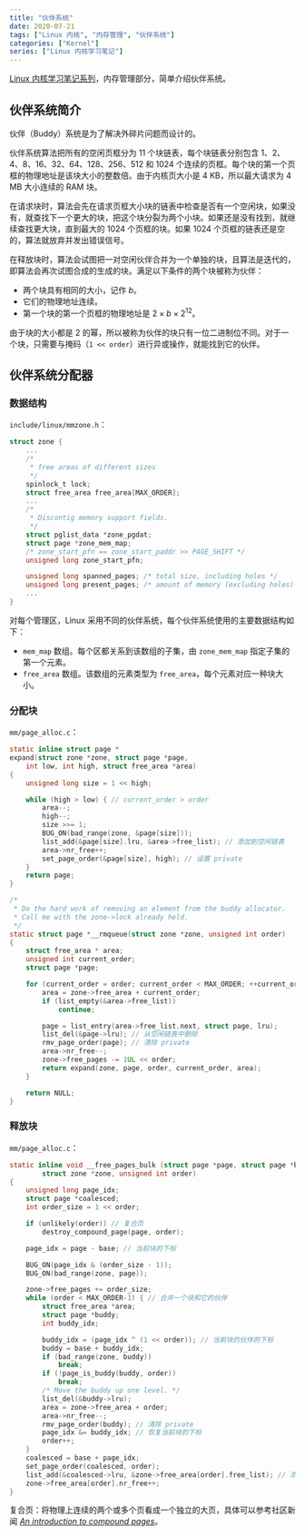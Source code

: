 ```yaml
---
title: "伙伴系统"
date: 2020-07-21
tags: ["Linux 内核", "内存管理", "伙伴系统"]
categories: ["Kernel"]
series: ["Linux 内核学习笔记"]
---
```


[Linux 内核学习笔记系列](/posts/kernel/kernel)，内存管理部分，简单介绍伙伴系统。

<!--more-->

## 伙伴系统简介

伙伴（Buddy）系统是为了解决外碎片问题而设计的。

伙伴系统算法把所有的空闲页框分为 11 个块链表，每个块链表分别包含 1、2、4、8、16、32、64、128、256、512 和 1024 个连续的页框。每个块的第一个页框的物理地址是该块大小的整数倍。由于内核页大小是 4 KB，所以最大请求为 4 MB 大小连续的 RAM 块。

在请求块时，算法会先在请求页框大小块的链表中检查是否有一个空闲块，如果没有，就查找下一个更大的块，把这个块分裂为两个小块。如果还是没有找到，就继续查找更大块，直到最大的 1024 个页框的块。如果 1024 个页框的链表还是空的，算法就放弃并发出错误信号。

在释放块时，算法会试图把一对空闲伙伴合并为一个单独的块，且算法是迭代的，即算法会再次试图合成的生成的块。满足以下条件的两个块被称为伙伴：

- 两个块具有相同的大小，记作 $b$。
- 它们的物理地址连续。
- 第一个块的第一个页框的物理地址是 $2 \times b \times 2^{12}$。

由于块的大小都是 2 的幂，所以被称为伙伴的块只有一位二进制位不同。对于一个块，只需要与掩码（`1 << order`）进行异或操作，就能找到它的伙伴。

## 伙伴系统分配器

### 数据结构

`include/linux/mmzone.h`：

```c
struct zone {
    ...
    /*
     * free areas of different sizes
     */
    spinlock_t lock;
    struct free_area free_area[MAX_ORDER];
    ...
    /*
     * Discontig memory support fields.
     */
    struct pglist_data *zone_pgdat;
    struct page *zone_mem_map;
    /* zone_start_pfn == zone_start_paddr >> PAGE_SHIFT */
    unsigned long zone_start_pfn;

    unsigned long spanned_pages; /* total size, including holes */
    unsigned long present_pages; /* amount of memory (excluding holes) */
    ...
}
```

对每个管理区，Linux 采用不同的伙伴系统，每个伙伴系统使用的主要数据结构如下：

- `mem_map` 数组。每个区都关系到该数组的子集，由 `zone_mem_map` 指定子集的第一个元素。
- `free_area` 数组。该数组的元素类型为 `free_area`，每个元素对应一种块大小。

### 分配块

`mm/page_alloc.c`：

```c
static inline struct page *
expand(struct zone *zone, struct page *page,
    int low, int high, struct free_area *area)
{
    unsigned long size = 1 << high;

    while (high > low) { // current_order > order
        area--;
        high--;
        size >>= 1;
        BUG_ON(bad_range(zone, &page[size]));
        list_add(&page[size].lru, &area->free_list); // 添加到空闲链表
        area->nr_free++;
        set_page_order(&page[size], high); // 设置 private
    }
    return page;
}

/*
 * Do the hard work of removing an element from the buddy allocator.
 * Call me with the zone->lock already held.
 */
static struct page *__rmqueue(struct zone *zone, unsigned int order)
{
    struct free_area * area;
    unsigned int current_order;
    struct page *page;

    for (current_order = order; current_order < MAX_ORDER; ++current_order) {
        area = zone->free_area + current_order;
        if (list_empty(&area->free_list))
            continue;

        page = list_entry(area->free_list.next, struct page, lru);
        list_del(&page->lru); // 从空闲链表中删除
        rmv_page_order(page); // 清除 private
        area->nr_free--;
        zone->free_pages -= 1UL << order;
        return expand(zone, page, order, current_order, area);
    }

    return NULL;
}
```

### 释放块

`mm/page_alloc.c`：

```c
static inline void __free_pages_bulk (struct page *page, struct page *base,
        struct zone *zone, unsigned int order)
{
    unsigned long page_idx;
    struct page *coalesced;
    int order_size = 1 << order;

    if (unlikely(order)) // 复合页
        destroy_compound_page(page, order);

    page_idx = page - base; // 当前块的下标

    BUG_ON(page_idx & (order_size - 1));
    BUG_ON(bad_range(zone, page));

    zone->free_pages += order_size;
    while (order < MAX_ORDER-1) { // 合并一个块和它的伙伴
        struct free_area *area;
        struct page *buddy;
        int buddy_idx;

        buddy_idx = (page_idx ^ (1 << order)); // 当前块的伙伴的下标
        buddy = base + buddy_idx;
        if (bad_range(zone, buddy))
            break;
        if (!page_is_buddy(buddy, order))
            break;
        /* Move the buddy up one level. */
        list_del(&buddy->lru);
        area = zone->free_area + order;
        area->nr_free--;
        rmv_page_order(buddy); // 清除 private
        page_idx &= buddy_idx; // 恢复当前块的下标
        order++;
    }
    coalesced = base + page_idx;
    set_page_order(coalesced, order);
    list_add(&coalesced->lru, &zone->free_area[order].free_list); // 添加到空闲链表
    zone->free_area[order].nr_free++;
}
```

复合页：将物理上连续的两个或多个页看成一个独立的大页，具体可以参考社区新闻 *[An introduction to compound pages](https://lwn.net/Articles/619514/)*。
